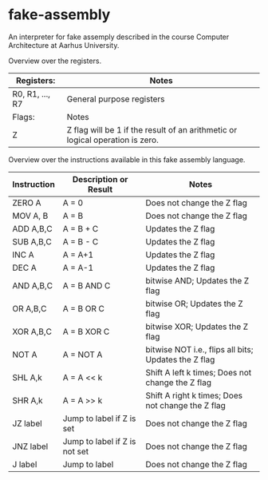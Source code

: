 # fake-assembly
An interpreter for fake assemply described in the course Computer Architecture at Aarhus University.

Overview over the registers.

| Registers:      | Notes                                                                         |
|-----------------|-------------------------------------------------------------------------------|
| R0, R1, ..., R7 | General purpose registers                                                     |
| Flags:          | Notes                                                                         |
| Z               | Z flag will be 1 if the result of an arithmetic or logical operation is zero. |

Overview over the instructions available in this fake assembly language.

| Instruction | Description or Result         | Notes                                                |
|-------------|-------------------------------|------------------------------------------------------|
| ZERO A      | A = 0                         | Does not change the Z flag                           |
| MOV A, B    | A = B                         | Does not change the Z flag                           |
| ADD A,B,C   | A = B + C                     | Updates the Z flag                                   |
| SUB A,B,C   | A = B - C                     | Updates the Z flag                                   |
| INC A       | A = A+1                       | Updates the Z flag                                   |
| DEC A       | A = A-1                       | Updates the Z flag                                   |
| AND A,B,C   | A = B AND C                   | bitwise AND; Updates the Z flag                      |
| OR A,B,C    | A = B OR C                    | bitwise OR; Updates the Z flag                       |
| XOR A,B,C   | A = B XOR C                   | bitwise XOR; Updates the Z flag                      |
| NOT A       | A = NOT A                     | bitwise NOT i.e., flips all bits; Updates the Z flag |
| SHL A,k     | A = A << k                    | Shift A left k times; Does not change the Z flag     |
| SHR A,k     | A = A >> k                    | Shift A right k times; Does not change the Z flag    |
| JZ label    | Jump to label if Z is set     | Does not change the Z flag                           |
| JNZ label   | Jump to label if Z is not set | Does not change the Z flag                           |
| J label     | Jump to label                 | Does not change the Z flag                           |
